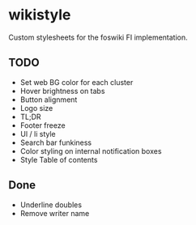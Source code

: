 # wikistyle
Custom stylesheets for the foswiki FI implementation. 

## TODO
- Set web BG color for each cluster
- Hover brightness on tabs
- Button alignment
- Logo size
- TL;DR
- Footer freeze 
- Ul / li style
- Search bar funkiness
- Color styling on internal notification boxes
- Style Table of contents

## Done
- Underline doubles
- Remove writer name 
